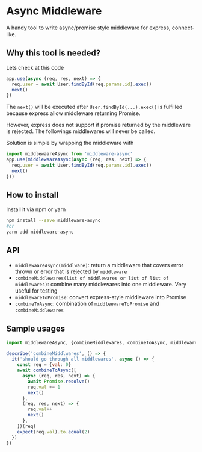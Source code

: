 # Async Middleware

A handy tool to write async/promise style middleware for express, connect-like.

## Why this tool is needed?

Lets check at this code

```javascript
app.use(async (req, res, next) => {
  req.user = await User.findById(req.params.id).exec()
  next()
})
```

The `next()` will be executed after `User.findById(...).exec()` is fulfilled because express allow middleware returning Promise.

However, express does not support if promise returned by the middleware is rejected.
The followings middlewares will never be called.

Solution is simple by wrapping the middleware with

```javascript
import middlewaareAsync from 'middleware-async'
app.use(middlewaareAsync(async (req, res, next) => {
  req.user = await User.findById(req.params.id).exec()
  next()  
}))
```

## How to install

Install it via npm or yarn

```bash
npm install --save middleware-async
#or
yarn add middleware-async
```

## API

- `middlewaareAsync(middlware)`: return a middleware that covers error thrown or error that is rejected by `middleware`
- `combineMiddlewares(list of middlewares or list of list of middlewares)`: combine many middlewares into one middleware. Very useful for testing
- `middlewareToPromise`: convert express-style middleware into Promise
- `combineToAsync`: combination of `middleewareToPromise` and `combineMiddlewares`

## Sample usages

```javascript
import middlewareAsync, {combineMiddlewares, combineToAsync, middlewareToPromise} from 'middleeware-async'

describe('combineMiddlwares', () => {
  it('should go through all middlewares', async () => {
    const req = {val: 0}
    await combineToAsync([
      async (req, res, next) => {
        await Promise.resolve()
        req.val += 1
        next()
      },
      (req, res, next) => {
        req.val++
        next()
      },
    ])(req)
    expect(req.val).to.equal(2)
  })
})
```